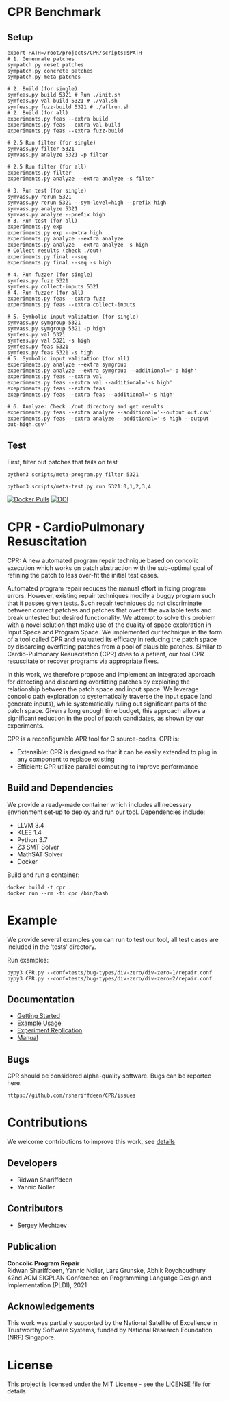 # CPR Benchmark
## Setup
```shell
export PATH=/root/projects/CPR/scripts:$PATH
# 1. Genenrate patches
sympatch.py reset patches
sympatch.py concrete patches
sympatch.py meta patches

# 2. Build (for single)
symfeas.py build 5321 # Run ./init.sh
symfeas.py val-build 5321 # ./val.sh
symfeas.py fuzz-build 5321 # ./aflrun.sh
# 2. Build (for all)
experiments.py feas --extra build
experiments.py feas --extra val-build
experiments.py feas --extra fuzz-build

# 2.5 Run filter (for single)
symvass.py filter 5321
symvass.py analyze 5321 -p filter

# 2.5 Run filter (for all)
experiments.py filter
experiments.py analyze --extra analyze -s filter

# 3. Run test (for single)
symvass.py rerun 5321
symvass.py rerun 5321 --sym-level=high --prefix high
symvass.py analyze 5321
symvass.py analyze --prefix high
# 3. Run test (for all)
experiments.py exp
experiments.py exp --extra high
experiments.py analyze --extra analyze
experiments.py analyze --extra analyze -s high
# Collect results (check ./out)
experiments.py final --seq
experiments.py final --seq -s high

# 4. Run fuzzer (for single)
symfeas.py fuzz 5321
symfeas.py collect-inputs 5321
# 4. Run fuzzer (for all)
experiments.py feas --extra fuzz
experiments.py feas --extra collect-inputs

# 5. Symbolic input validation (for single)
symvass.py symgroup 5321
symvass.py symgroup 5321 -p high
symfeas.py val 5321
symfeas.py val 5321 -s high
symfeas.py feas 5321
symfeas.py feas 5321 -s high
# 5. Symbolic input validation (for all)
experiments.py analyze --extra symgroup
experiments.py analyze --extra symgroup --additional='-p high'
experiments.py feas --extra val
experiments.py feas --extra val --additional='-s high'
exepriments.py feas --extra feas
exepriments.py feas --extra feas --additional='-s high'

# 6. Analyze: Check ./out directory and get results
experiments.py feas --extra analyze --additional='--output out.csv'
experiments.py feas --extra analyze --additional='-s high --output out-high.csv'
```

## Test
First, filter out patches that fails on test
```shell
python3 scripts/meta-program.py filter 5321
```


```shell
python3 scripts/meta-test.py run 5321:0,1,2,3,4
```

[![Docker Pulls](https://img.shields.io/docker/pulls/rshariffdeen/cpr.svg)](https://hub.docker.com/r/rshariffdeen/cpr) [![DOI](https://zenodo.org/badge/DOI/10.5281/zenodo.4668317.svg)](https://doi.org/10.5281/zenodo.4668317)

# CPR - CardioPulmonary Resuscitation
CPR: A new automated program repair technique based on concolic execution
which works on patch abstraction with the sub-optimal goal of refining the patch to less over-fit 
the initial test cases. 

Automated program repair reduces the manual effort in fixing program errors. 
However, existing repair techniques modify a buggy program such that it passes given tests.
Such repair techniques do not discriminate between correct patches and patches that overfit
the available tests and break untested but desired functionality. We attempt to solve this
problem with a novel solution that make use of the duality of space exploration in Input 
Space and Program Space. We implemented our technique in the form of a tool called CPR and
evaluated its efficacy in reducing the patch space by discarding overfitting patches from 
a pool of plausible patches. Similar to Cardio-Pulmonary Resuscitation (CPR) does to a
patient, our tool CPR resuscitate or recover programs via appropriate fixes. 

In this work, we therefore propose and implement an integrated approach for detecting and discarding 
overfitting patches by exploiting the relationship between the patch space and input space.
We leverage concolic path exploration to systematically traverse the input space 
(and generate inputs), while systematically ruling out significant parts of the patch space.
Given a long enough time budget, this approach allows a significant reduction in the 
pool of patch candidates, as shown by our experiments. 

CPR is a reconfigurable APR tool for C source-codes. CPR is:

* Extensible: CPR is designed so that it can be easily extended to plug in any component to replace existing
* Efficient: CPR utilize parallel computing to improve performance




## Build and Dependencies
We provide a ready-made container which includes all necessary envrionment set-up
to deploy and run our tool. Dependencies include:

* LLVM 3.4
* KLEE 1.4
* Python 3.7
* Z3 SMT Solver
* MathSAT Solver
* Docker

Build and run a container:

    docker build -t cpr .
    docker run --rm -ti cpr /bin/bash


# Example
We provide several examples you can run to test our tool, all test cases are included
in the 'tests' directory. 

Run examples:

    pypy3 CPR.py --conf=tests/bug-types/div-zero/div-zero-1/repair.conf
    pypy3 CPR.py --conf=tests/bug-types/div-zero/div-zero-2/repair.conf


## Documentation ##

* [Getting Started](doc/GetStart.md)
* [Example Usage](doc/Examples.md)
* [Experiment Replication](experiments/README.md)  
* [Manual](doc/Manual.md)


## Bugs ##
CPR should be considered alpha-quality software. Bugs can be reported here:

    https://github.com/rshariffdeen/CPR/issues
    
# Contributions
We welcome contributions to improve this work, see [details](doc/Contributing.md)

## Developers
* Ridwan Shariffdeen
* Yannic Noller

## Contributors
* Sergey Mechtaev 

## Publication ##
**Concolic Program Repair** <br>
Ridwan Shariffdeen, Yannic Noller, Lars Grunske, Abhik Roychoudhury <br>
42nd ACM SIGPLAN Conference on Programming Language Design and Implementation (PLDI), 2021


## Acknowledgements ##
This work was partially supported by the National Satellite of Excellence in Trustworthy Software Systems, funded by National Research Foundation (NRF) Singapore. 


# License
This project is licensed under the MIT License - see the [LICENSE](LICENSE) file for details


